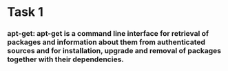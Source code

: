 # Task 1

### apt-get: apt-get is a command line interface for retrieval of packages and information about them from authenticated sources and for installation, upgrade and removal of packages together with their dependencies.
